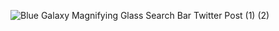 
![Blue Galaxy Magnifying Glass Search Bar Twitter Post (1) (2)](https://user-images.githubusercontent.com/106090200/195382524-93f98b44-e5e3-49a2-ac0e-575c42c41490.png)

